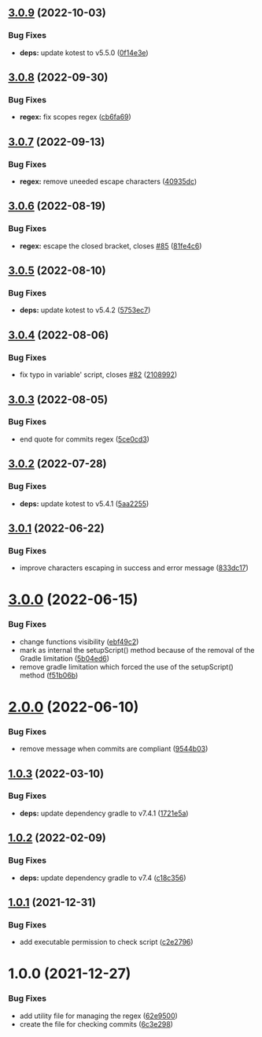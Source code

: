 ## [3.0.9](https://github.com/nicolasfara/conventional-commits/compare/3.0.8...3.0.9) (2022-10-03)


### Bug Fixes

* **deps:** update kotest to v5.5.0 ([0f14e3e](https://github.com/nicolasfara/conventional-commits/commit/0f14e3eee922982720e017d48af522554cfee291))

## [3.0.8](https://github.com/nicolasfara/conventional-commits/compare/3.0.7...3.0.8) (2022-09-30)


### Bug Fixes

* **regex:** fix scopes regex ([cb6fa69](https://github.com/nicolasfara/conventional-commits/commit/cb6fa69fc342cefdd7ceafa5544602db71a96723))

## [3.0.7](https://github.com/nicolasfara/conventional-commits/compare/3.0.6...3.0.7) (2022-09-13)


### Bug Fixes

* **regex:** remove uneeded escape characters ([40935dc](https://github.com/nicolasfara/conventional-commits/commit/40935dc89dc979b21fed961065c39b07c83477c1))

## [3.0.6](https://github.com/nicolasfara/conventional-commits/compare/3.0.5...3.0.6) (2022-08-19)


### Bug Fixes

* **regex:** escape the closed bracket, closes [#85](https://github.com/nicolasfara/conventional-commits/issues/85) ([81fe4c6](https://github.com/nicolasfara/conventional-commits/commit/81fe4c6dd16cb8ba17a93e475ce19e5b88550660))

## [3.0.5](https://github.com/nicolasfara/conventional-commits/compare/3.0.4...3.0.5) (2022-08-10)


### Bug Fixes

* **deps:** update kotest to v5.4.2 ([5753ec7](https://github.com/nicolasfara/conventional-commits/commit/5753ec74d62c042f9287774b9f603485b37e2f0c))

## [3.0.4](https://github.com/nicolasfara/conventional-commits/compare/3.0.3...3.0.4) (2022-08-06)


### Bug Fixes

* fix typo in variable' script, closes [#82](https://github.com/nicolasfara/conventional-commits/issues/82) ([2108992](https://github.com/nicolasfara/conventional-commits/commit/21089926e5cee8dadf58c1e4fb33852a41921faa))

## [3.0.3](https://github.com/nicolasfara/conventional-commits/compare/3.0.2...3.0.3) (2022-08-05)


### Bug Fixes

* end quote for commits regex ([5ce0cd3](https://github.com/nicolasfara/conventional-commits/commit/5ce0cd3d2106e66dc15b323348883ff8b50908cf))

## [3.0.2](https://github.com/nicolasfara/conventional-commits/compare/3.0.1...3.0.2) (2022-07-28)


### Bug Fixes

* **deps:** update kotest to v5.4.1 ([5aa2255](https://github.com/nicolasfara/conventional-commits/commit/5aa225543f4d8f658d7d23d9769efae4315210c3))

## [3.0.1](https://github.com/nicolasfara/conventional-commits/compare/3.0.0...3.0.1) (2022-06-22)


### Bug Fixes

* improve characters escaping in success and error message ([833dc17](https://github.com/nicolasfara/conventional-commits/commit/833dc1783283f3b26f1167c8e814067164a6bf77))

# [3.0.0](https://github.com/nicolasfara/conventional-commits/compare/2.0.0...3.0.0) (2022-06-15)


### Bug Fixes

* change functions visibility ([ebf49c2](https://github.com/nicolasfara/conventional-commits/commit/ebf49c2dc826f9d5b079e2e16c7ee174cbcfbd09))
* mark as internal the setupScript() method because of the removal of the Gradle limitation ([5b04ed6](https://github.com/nicolasfara/conventional-commits/commit/5b04ed6b9c5c54163f51dca7aff9e906a8e4ed69))
* remove gradle limitation which forced the use of the setupScript() method ([f51b06b](https://github.com/nicolasfara/conventional-commits/commit/f51b06b4b3a8b8c0b140dd251129226600e7ab34))

# [2.0.0](https://github.com/nicolasfara/conventional-commits/compare/1.0.3...2.0.0) (2022-06-10)

### Bug Fixes

* remove message when commits are compliant ([9544b03](https://github.com/nicolasfara/conventional-commits/commit/9544b035ed0ea8f7a8f0a7effe291bb38198c289))

## [1.0.3](https://github.com/nicolasfara/conventional-commits/compare/1.0.2...1.0.3) (2022-03-10)


### Bug Fixes

* **deps:** update dependency gradle to v7.4.1 ([1721e5a](https://github.com/nicolasfara/conventional-commits/commit/1721e5a8bd54765859c0a696e46a4583050b6a67))

## [1.0.2](https://github.com/nicolasfara/conventional-commits/compare/1.0.1...1.0.2) (2022-02-09)


### Bug Fixes

* **deps:** update dependency gradle to v7.4 ([c18c356](https://github.com/nicolasfara/conventional-commits/commit/c18c35648420ad00c7650ee53486ada13fee1335))

## [1.0.1](https://github.com/nicolasfara/conventional-commits/compare/1.0.0...1.0.1) (2021-12-31)


### Bug Fixes

* add executable permission to check script ([c2e2796](https://github.com/nicolasfara/conventional-commits/commit/c2e279628e389d4c06ced6d55721c9d5ba535336))

# 1.0.0 (2021-12-27)


### Bug Fixes

* add utility file for managing the regex ([62e9500](https://github.com/nicolasfara/conventional-commits/commit/62e9500057c5114d1a6fd3ed2383011bf0aa38f4))
* create the file for checking commits ([6c3e298](https://github.com/nicolasfara/conventional-commits/commit/6c3e2984ded9e890ed7413eb9039db97b6579be9))
